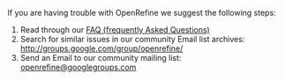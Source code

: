 If you are having trouble with OpenRefine we suggest the following steps:

1. Read through our [FAQ (frequently Asked Questions)](https://github.com/OpenRefine/OpenRefine/wiki/FAQ) 
2. Search for similar issues in our community Email list archives: http://groups.google.com/group/openrefine/
3. Send an Email to our community mailing list: openrefine@googlegroups.com
